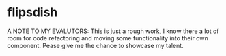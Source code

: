 # flipsdish
A NOTE TO MY EVALUTORS: This is just a rough work, I know there a lot of room for code refactoring and moving some functionality into their own component. Pease give me the chance to showcase my talent. 

